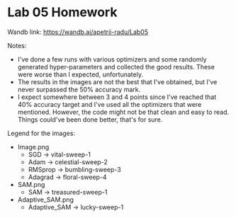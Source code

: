 # Lab 05 Homework

Wandb link: https://wandb.ai/apetrii-radu/Lab05

Notes:
* I've done a few runs with various optimizers and some randomly generated hyper-parameters and collected the good results. These were worse than I expected, unfortunately.
* The results in the images are not the best that I've obtained, but I've never surpassed the 50% accuracy mark.
* I expect somewhere between 3 and 4 points since I've reached that 40% accuracy target and I've used all the optimizers that were mentioned. However, the code might not be that clean and easy to read. Things could've been done better, that's for sure.


Legend for the images:
* Image.png
    * SGD -> vital-sweep-1
    * Adam -> celestial-sweep-2
    * RMSprop -> bumbling-sweep-3
    * Adagrad -> floral-sweep-4
* SAM.png
    * SAM -> treasured-sweep-1
* Adaptive_SAM.png
    * Adaptive_SAM -> lucky-sweep-1

